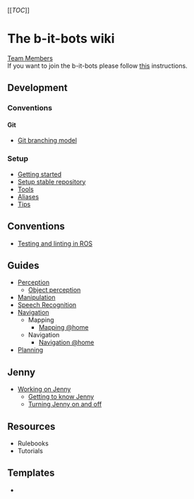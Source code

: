 [[_TOC_]]

# The b-it-bots wiki

[Team Members](team)  
If you want to join the b-it-bots please follow [this](joining) instructions.

## Development
### Conventions
#### Git
- [Git branching model](/development/conventions/git/git)

### Setup
- [Getting started](development/setup/getting-started)
- [Setup stable repository](development/setup/setup-stable)
- [Tools](development/setup/tools)
- [Aliases](development/setup/aliases)
- [Tips](development/setup/tips)

## Conventions
- [Testing and linting in ROS](development/conventions/testing)

## Guides
- [Perception](/guides/domains/perception/perception)
  - [Object perception](/guides/domains/perception/object-perception)
- [Manipulation](/guides/domains/manipulation/manipulation)
- [Speech Recognition](/guides/domains/speech/speech)
- [Navigation](/guides/domains/navigation/navigation)
  - Mapping
    - [Mapping @home](/guides/domains/navigation/mapping-athome)
  - Navigation
    - [Navigation @home](/guides/domains/navigation/navigation-athome)
- [Planning](/guides/domains/planning/planning)

## Jenny
* [Working on Jenny](/jenny/working-on-jenny)
  * [Getting to know Jenny](/jenny/getting-to-know-jenny)
  * [Turning Jenny on and off](/jenny/turning-jenny-on-and-off)


## Resources
* Rulebooks
* Tutorials

## Templates
*
